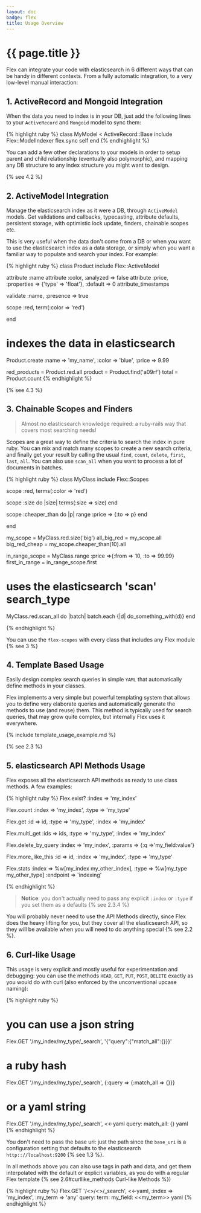 ```yaml
---
layout: doc
badge: flex
title: Usage Overview
---
```


# {{ page.title }}

Flex can integrate your code with elasticsearch in 6 different ways that can be handy in different contexts. From a fully automatic integration, to a very low-level manual interaction:

## 1. ActiveRecord and Mongoid Integration

When the data you need to index is in your DB, just add the following lines to your `ActiveRecord` and `Mongoid` model to sync them:

{% highlight ruby %}
class MyModel < ActiveRecord::Base
  include Flex::ModelIndexer
  flex.sync self
end
{% endhighlight %}

You can add a few other declarations to your models in order to setup parent and child relationship (eventually also polymorphic), and mapping any DB structure to any index structure you might want to design.

{% see 4.2 %}

## 2. ActiveModel Integration

Manage the elasticsearch index as it were a DB, through `ActiveModel` models. Get validations and callbacks, typecasting, attribute defaults, persistent storage, with optimistic lock update, finders, chainable scopes etc.

This is very useful when the data don't come from a DB or when you want to use the elasticsearch index as a data storage, or simply when you want a familiar way to populate and search your index. For example:

{% highlight ruby %}
class Product
  include Flex::ActiveModel

  attribute :name
  attribute :color, :analyzed => false
  attribute :price, :properties => {'type' => 'float'}, :default => 0
  attribute_timestamps

  validate :name, :presence => true

  scope :red, term(:color => 'red')

end

# indexes the data in elasticsearch
Product.create :name  => 'my_name',
               :color => 'blue',
               :price => 9.99

red_products = Product.red.all
product = Product.find('a09rf')
total   = Product.count
{% endhighlight %}

{% see 4.3 %}

## 3. Chainable Scopes and Finders

> Almost no elasticsearch knowledge required: a ruby-rails way that covers most searching needs!

Scopes are a great way to define the criteria to search the index in pure ruby. You can mix and match many scopes to create a new search criteria, and finally get your result by calling the usual `find`,  `count`, `delete`, `first`, `last`, `all`. You can also use `scan_all` when you want to process a lot of documents in batches.


{% highlight ruby %}
class MyClass
  include Flex::Scopes

  scope :red, terms(:color => 'red')

  scope :size do |size|
    terms(:size => size)
  end

  scope :cheaper_than do |p|
    range :price => {:to => p}
  end

end

my_scope      = MyClass.red.size('big')
all_big_red   = my_scope.all
big_red_cheap = my_scope.cheaper_than(10).all

in_range_scope = MyClass.range :price =>{:from => 10, :to => 99.99}
first_in_range = in_range_scope.first

# uses the elasticsearch 'scan' search_type
MyClass.red.scan_all do |batch|
  batch.each {|d| do_something_with(d)}
end

{% endhighlight %}

You can use the `flex-scopes` with every class that includes any Flex module {% see 3 %}


## 4. Template Based Usage

Easily design complex search queries in simple `YAML` that automatically define methods in your classes.

Flex implements a very simple but powerful templating system that allows you to define very elaborate queries and automatically generate the methods to use (and reuse) them. This method is typically used for search queries, that may grow quite complex, but internally Flex uses it everywhere.

{% include template_usage_example.md %}

{% see 2.3 %}

## 5. elasticsearch API Methods Usage

Flex exposes all the elasticsearch API methods as ready to use class methods. A few examples:

{% highlight ruby %}
Flex.exist? :index => 'my_index'

Flex.count :index => 'my_index',
           :type  => 'my_type'

Flex.get :id    => id,
         :type  => 'my_type',
         :index => 'my_index'

Flex.multi_get :ids   => ids,
               :type  => 'my_type',
               :index => 'my_index'

Flex.delete_by_query :index  => 'my_index',
                     :params => {:q =>'my_field:value'}

Flex.more_like_this :id    => id,
                    :index => 'my_index',
                    :type  => 'my_type'

Flex.stats :index    => %w[my_index my_other_index],
           :type     => %w[my_type my_other_type]
           :endpoint => 'indexing'

{% endhighlight %}

> __Notice__: you don't actually need to pass any explicit `:index` or `:type` if you set them as a defaults {% see 2.3.4 %}

You will probably never need to use the API Methods directly, since Flex does the heavy lifting for you, but they cover all the elasticsearch API, so they will be available when you will need to do anything special {% see 2.2 %}.

## 6. Curl-like Usage

This usage is very explicit and mostly useful for experimentation and debugging: you can use the methods `HEAD`, `GET`, `PUT`, `POST`, `DELETE` exactly as you would do with curl (also enforced by the unconventional upcase naming):

{% highlight ruby %}
# you can use a json string
Flex.GET '/my_index/my_type/_search', '{"query":{"match_all":{}}}'

# a ruby hash
Flex.GET '/my_index/my_type/_search', {:query => {:match_all => {}}}

# or a yaml string
Flex.GET '/my_index/my_type/_search', <<-yaml
query:
  match_all: {}
yaml
{% endhighlight %}

You don't need to pass the base uri: just the path since the `base_uri` is a configuration setting that defaults to the elasticsearch `http:://localhost:9200` {% see 1.3 %}.

In all methods above you can also use tags in path and data, and get them interpolated with the default or explicit variables, as you do with a regular Flex template {% see 2.6#curllike_methods Curl-like Methods %})

{% highlight ruby %}
Flex.GET '/<<index>>/<<type>>/_search', <<-yaml, :index => 'my_index', :my_term => 'any'
query:
  term:
    my_field: <<my_term>>
yaml
{% endhighlight %}
